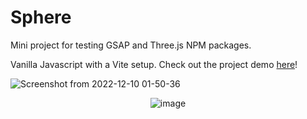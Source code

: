 # Sphere

<p>Mini project for testing GSAP and Three.js NPM packages.</p>
<p>Vanilla Javascript with a Vite setup. Check out the project demo <a href="https://snorins.github.io/sphere/">here</a>!</p>

![Screenshot from 2022-12-10 01-50-36](https://user-images.githubusercontent.com/104723218/206814012-d9e79c5d-7483-4f3e-8553-b035fff41d1c.png)

<div align="center">

![image](https://user-images.githubusercontent.com/104723218/206814139-7a633d91-97b4-41c1-8d3e-83dd885452c0.png)

</div>
